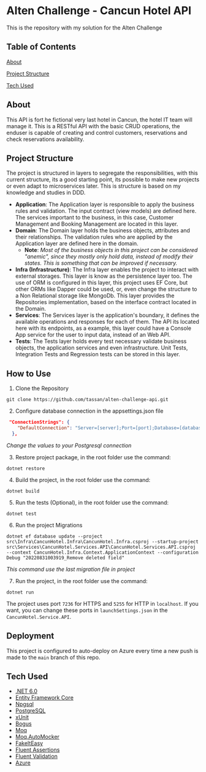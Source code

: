 # Alten Challenge - Cancun Hotel API

This is the repository with my solution for the Alten Challenge

## Table of Contents

[About](#About)

[Project Structure](#Project-Structure)

[Tech Used](#Tech-Used)

## About

This API is fort he fictional very last hotel in Cancun, the hotel IT team will manage it.  This is a RESTful API with the basic CRUD operations, the enduser is capable of creating and control customers, reservations and check reservations availability.

## Project Structure

The project is structured in layers to segregate the responsibilities, with this current structure, its a good starting point, its possible to make new projects or even adapt to microservices later. This is structure is based on my knowledge and studies in DDD.

* **Application**: The Application layer is responsible to apply the business rules and validation. The input contract (view models) are defined here. The services important to the business, in this case, Customer Management and Booking Management are located in this layer.
* **Domain**: The Domain layer holds the business objects, attributes and their relationships.  The validation rules who are applied by the Application layer are defined here in the domain. 
  * **Note**: *Most of the business objects in this project can be considered "anemic", since they mostly only hold data, instead of modify their states. This is something that can be improved if necessary.*
* **Infra (Infrastructure)**: The Infra layer enables the project to interact with external storages. This layer is know as the persistence layer too. The use of ORM is configured in this layer, this project uses EF Core, but other ORMs like Dapper could be used, or, even change the structure to a Non Relational storage like MongoDb. This layer provides the Repositories implementation, based on the interface contract located in the Domain.
* **Services**: The Services layer is the application's boundary, it defines the available operations and responses for each of them. The API its located here with its endpoints, as a example, this layer could have a Console App service for the user to input data, instead of an Web API.
* **Tests**: The Tests layer holds every test necessary validate business objects, the application services and even infrastructure. Unit Tests, Integration Tests and Regression tests can be stored in this layer.



## How to Use

1. Clone the Repository

```shell
git clone https://github.com/tassan/alten-challenge-api.git
```

2. Configure database connection in the appsettings.json file

```json
 "ConnectionStrings": {
    "DefaultConnection": "Server=[server];Port=[port];Database=[database];User Id=[user];Password=[password];"
  },
```

*Change the values to your Postgresql connection*

3. Restore project package, in the root folder use the command:

```shell
dotnet restore
```

4. Build the project, in the root folder use the command:

```shell
dotnet build
```

5. Run the tests (Optional), in the root folder use the command:

```shell
dotnet test
```

6. Run the project Migrations

```shell
dotnet ef database update --project src\Infra\CancunHotel.Infra\CancunHotel.Infra.csproj --startup-project src\Services\CancunHotel.Services.API\CancunHotel.Services.API.csproj --context CancunHotel.Infra.Context.ApplicationContext --configuration Debug "20220831003919_Remove deleted field"
```
*This command use the last migration file in project*

7. Run the project, in the root folder use the command:

```shell
dotnet run
```

The project uses port `7236` for HTTPS and `5255` for HTTP in `localhost`. If you want, you can change these ports in `launchSettings.json` in the `CancunHotel.Service.API`.

## Deployment

This project is configured to auto-deploy on Azure every time a new push is made to the `main` branch of this repo.

## Tech Used

* [.NET 6.0](https://dotnet.microsoft.com/en-us/download)
* [Entity Framework Core](https://docs.microsoft.com/en-us/ef/core/)
* [Npgsql](https://www.npgsql.org/index.html)
* [PostgreSQL](https://www.postgresql.org/)
* [xUnit](https://xunit.net/)
* [Bogus](https://github.com/bchavez/Bogus)
* [Moq](https://github.com/moq/moq4)
* [Moq.AutoMocker](https://github.com/moq/Moq.AutoMocker)
* [FakeItEasy](https://fakeiteasy.github.io/)
* [Fluent Assertions](https://fluentassertions.com/)
* [Fluent Validation](https://fluentvalidation.net/)
* [Azure](https://azure.microsoft.com/)
